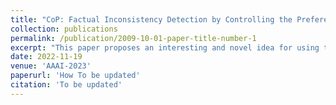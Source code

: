 ```yaml
---
title: "CoP: Factual Inconsistency Detection by Controlling the Preference"
collection: publications
permalink: /publication/2009-10-01-paper-title-number-1
excerpt: "This paper proposes an interesting and novel idea for using tweaked model behavior as an evaluation for factual consistency. The paper demonstrates the SOTA performance on the corresponding task."
date: 2022-11-19
venue: 'AAAI-2023'
paperurl: 'How To be updated'
citation: 'To be updated'
---
```


